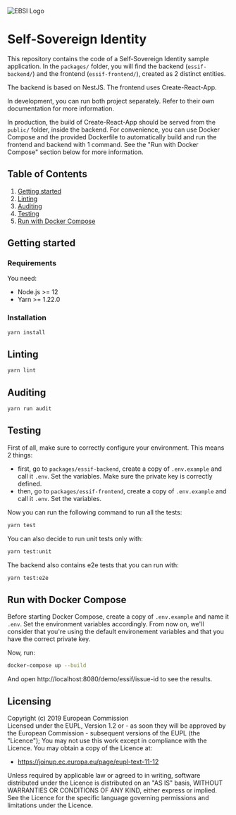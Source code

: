 ![EBSI Logo](https://ec.europa.eu/cefdigital/wiki/images/logo/default-space-logo.svg)

# Self-Sovereign Identity

This repository contains the code of a Self-Sovereign Identity sample application. In the `packages/` folder, you will find the backend (`essif-backend/`) and the frontend (`essif-frontend/`), created as 2 distinct entities.

The backend is based on NestJS. The frontend uses Create-React-App.

In development, you can run both project separately. Refer to their own documentation for more information.

In production, the build of Create-React-App should be served from the `public/` folder, inside the backend. For convenience, you can use Docker Compose and the provided Dockerfile to automatically build and run the frontend and backend with 1 command. See the "Run with Docker Compose" section below for more information.

## Table of Contents

1. [Getting started](#Getting-started)
2. [Linting](#Linting)
3. [Auditing](#Auditing)
4. [Testing](#Testing)
5. [Run with Docker Compose](#Run-with-Docker-Compose)

## Getting started

### Requirements

You need:

- Node.js >= 12
- Yarn >= 1.22.0

### Installation

```sh
yarn install
```

## Linting

```sh
yarn lint
```

## Auditing

```sh
yarn run audit
```

## Testing

First of all, make sure to correctly configure your environment. This means 2 things:

- first, go to `packages/essif-backend`, create a copy of `.env.example` and call it `.env`. Set the variables. Make sure the private key is correctly defined.
- then, go to `packages/essif-frontend`, create a copy of `.env.example` and call it `.env`. Set the variables.

Now you can run the following command to run all the tests:

```sh
yarn test
```

You can also decide to run unit tests only with:

```sh
yarn test:unit
```

The backend also contains e2e tests that you can run with:

```sh
yarn test:e2e
```

## Run with Docker Compose

Before starting Docker Compose, create a copy of `.env.example` and name it `.env`. Set the environment variables accordingly. From now on, we'll consider that you're using the default environement variables and that you have the correct private key.

Now, run:

```sh
docker-compose up --build
```

And open http://localhost:8080/demo/essif/issue-id to see the results.

## Licensing

Copyright (c) 2019 European Commission  
Licensed under the EUPL, Version 1.2 or - as soon they will be approved by the European Commission - subsequent versions of the EUPL (the "Licence");
You may not use this work except in compliance with the Licence.
You may obtain a copy of the Licence at:

- <https://joinup.ec.europa.eu/page/eupl-text-11-12>

Unless required by applicable law or agreed to in writing, software distributed under the Licence is distributed on an "AS IS" basis, WITHOUT WARRANTIES OR CONDITIONS OF ANY KIND, either express or implied. See the Licence for the specific language governing permissions and limitations under the Licence.
